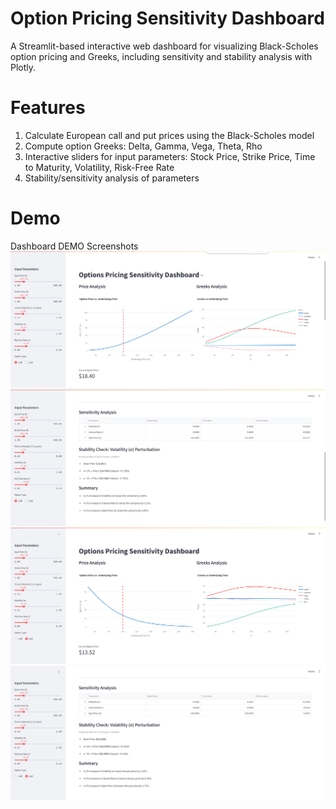 # Option Pricing Sensitivity Dashboard

A Streamlit-based interactive web dashboard for visualizing Black-Scholes option pricing and Greeks, including sensitivity and stability analysis with Plotly.


# Features

1. Calculate European call and put prices using the Black-Scholes model
2. Compute option Greeks: Delta, Gamma, Vega, Theta, Rho
3. Interactive sliders for input parameters: Stock Price, Strike Price, Time to Maturity, Volatility, Risk-Free Rate
4. Stability/sensitivity analysis of parameters

# Demo
Dashboard DEMO Screenshots
![dashboard demo](Call_Dashboard_Graph.png)
![dashboard demo](Call_Dashboard_Table.png)
![dashboard demo](Put_Dashboard_Graph.png)
![dashboard demo](Put_Dashboard_Table.png)

